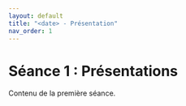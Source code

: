 ```yaml
---
layout: default
title: "<date> - Présentation"
nav_order: 1
---
```


# Séance 1 : Présentations

Contenu de la première séance.
